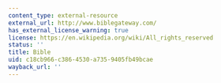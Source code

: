 ```yaml
---
content_type: external-resource
external_url: http://www.biblegateway.com/
has_external_license_warning: true
license: https://en.wikipedia.org/wiki/All_rights_reserved
status: ''
title: Bible
uid: c18cb966-c386-4530-a735-9405fb49bcae
wayback_url: ''
---
```

